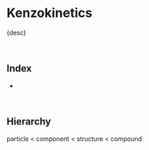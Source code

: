 # Kenzokinetics

{desc}

<br>

## Index

-

<br>

## Hierarchy

particle < component < structure < compound
